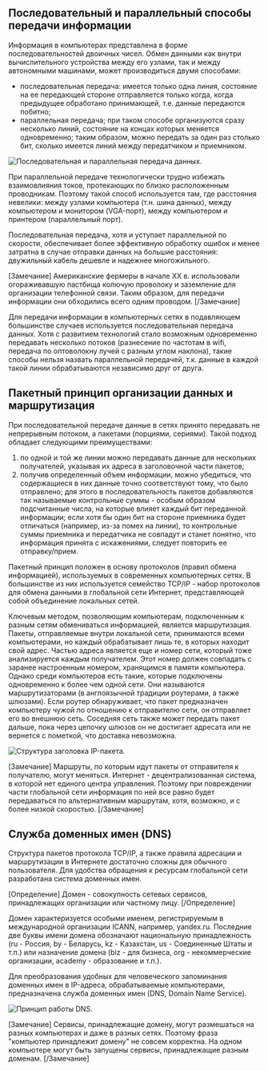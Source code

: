 ## Последовательный и параллельный способы передачи информации

Информация в компьютерах представлена в форме последовательностей двоичных чисел. Обмен данными как внутри вычислительного устройства между его узлами, так и между автономными машинами, может производиться двумя способами:

* последовательная передача: имеется только одна линия, состояние на ее передающей стороне отправляется только когда, когда предыдущее обработано принимающей, т.е. данные передаются побитно;
* параллельная передача; при таком способе организуются сразу несколько линий, состояние на концах которых меняется одновременно; таким образом, можно передать за один раз столько бит, сколько имеется линий между передатчиком и приемником.

![Последовательная и параллельная передача данных.](https://a24.biz/assets/files/handbook/images/25/dc/25dca0ad932fbcb034dd46bf1be920b9)

При параллельной передаче технологически трудно избежать взаимовлияния токов, протекающих по близко расположенным проводникам. Поэтому такой способ используется там, где расстояния невелики: между узлами компьютера (т.н. шина данных), между компьютером и монитором (VGA-порт), между компьютером и принтером (параллельный порт).

Последовательная передача, хотя и уступает параллельной по скорости, обеспечивает более эффективную обработку ошибок и менее затратна в случае отправки данных на большие расстояния: двужильный кабель дешевле и надежнее многожильного.

[Замечание]
Американские фермеры в начале XX в. использовали огораживавшую пастбища колючую проволоку и заземление для организации телефонной связи. Таким образом, для передачи информации они обходились всего одним проводом.
[/Замечание]

Для передачи информации в компьютерных сетях  в подавляющем большинстве случаев используется последовательная передача данных.  Хотя с развитием технологий стало возможным одновременно передавать несколько потоков (разнесение по частотам в wifi, передача по оптоволокну лучей с разным углом наклона), такие способы нельзя назвать параллельной передачей, т.к. данные в каждой такой линии обрабатываются независимо друг от друга.

## Пакетный принцип организации данных и маршрутизация

При последовательной передаче данные в сетях принято передавать не непрерывным потоком, а пакетами (порциями, сериями). Такой подход обладает следующими преимуществами:

1. по одной и той же линии можно передавать данные для нескольких получателей, указывая их адреса в заголовочной части пакетов;
1. получив определенный объем информации, можно убедиться, что содержащиеся в них данные точно соответствуют тому, что было отправлено; для этого в последовательность пакетов  добавляются так называемые контрольные суммы - особым образом подсчитанные числа, на которые влияет каждый бит переданной информации; если хотя бы один бит на стороне приемника будет отличаться (например, из-за помех на линии), то контрольные суммы приемника и передатчика не   совпадут и станет понятно, что информация принята с искажениями, следует повторить ее отправку/прием.

Пакетный принцип положен в основу протоколов (правил обмена информацией), используемых в современных компьютерных сетях. В большинстве из них используется семейство TCP/IP - набор протоколов для обмена данными в глобальной сети Интернет, представляющей собой объединение локальных сетей.

Ключевым методом, позволяющим компьютерам, подключенным к разным сетям обмениваться информацией, является маршрутизация.  Пакеты, отправляемые внутри локальной сети, принимаются всеми компьютерами, но каждый обрабатывает лишь те, в которых находит свой адрес. Частью адреса является еще и номер сети, который тоже анализируется каждым получателем. Этот номер должен совпадать с заранее настроенным номером, хранящимся в памяти компьютера. Однако среди компьютеров есть такие, которые подключены одновременно к более чем одной сети. Они называются маршрутизаторами (в англоязычной традиции роутерами, а также шлюзами). Если роутер обнаруживает, что пакет предназначен компьютеру чужой по отношению к отправителю сети, он отправляет его во внешнюю сеть. Соседняя сеть также может передать пакет дальше, пока через цепочку шлюзов он не достигает адресата или не вернется с пометкой, что доставка невозможна.

![Структура заголовка IP-пакета.](https://a24.biz/assets/files/handbook/images/a4/9c/a49cd8411cc25711f57e649d3abf1758)

[Замечание]
Маршруты, по которым идут пакеты от отправителя к получателю, могут меняться. Интернет - децентрализованная система, в которой нет единого центра управления. Поэтому при повреждении части глобальной сети информация по ней все равно будет передаваться по альтернативным маршрутам, хотя, возможно, и с более низкой скоростью.
[/Замечание]

## Служба доменных имен (DNS)

Структура пакетов протокола TCP/IP, а также правила адресации и маршрутизации в Интернете достаточно сложны для обычного пользователя. Для удобства обращения к ресурсам глобальной сети разработана система доменных имен.

[Определение]
Домен - совокупность сетевых сервисов, принадлежащих организации или частному лицу.
[/Определение]

Домен характеризуется особыми именем, регистрируемым в международной организации ICANN, например, yandex.ru. Последние две буквы имени домена обозначают национальную принадлежность (ru - Россия, by - Беларусь, kz - Казахстан, us - Соединенные Штаты и т.п.) или назначение домена (biz - для бизнеса, org - некоммерческие организации, academy - образование и т.п.).

Для преобразования удобных для человеческого запоминания доменных имен в IP-адреса, обрабатываемые компьютерами, предназначена служба доменных имен (DNS, Domain Name Service).

![Принцип работы DNS.](https://a24.biz/assets/files/handbook/images/7f/3f/7f3f3f4a7e773a1a8f8081eef2491e8f)


[Замечание]
Сервисы, принадлежащие домену, могут размешаться на разных компьютерах и даже в разных сетях. Поэтому фраза "компьютер принадлежит домену" не совсем корректна. На одном компьютере могут быть запущены сервисы, принадлежащие разным доменам.
[/Замечание]